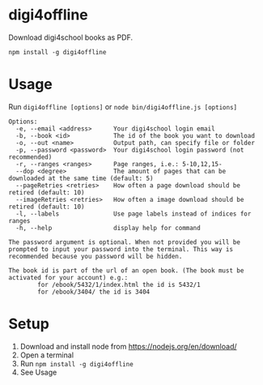 # digi4offline
Download digi4school books as PDF.

```
npm install -g digi4offline
```

# Usage

Run `digi4offline [options]` or `node bin/digi4offline.js [options]`

```
Options:
  -e, --email <address>      Your digi4school login email
  -b, --book <id>            The id of the book you want to download
  -o, --out <name>           Output path, can specify file or folder
  -p, --password <password>  Your digi4school login password (not recommended)
  -r, --ranges <ranges>      Page ranges, i.e.: 5-10,12,15-
  --dop <degree>             The amount of pages that can be downloaded at the same time (default: 5)
  --pageRetries <retries>    How often a page download should be retired (default: 10)
  --imageRetries <retries>   How often a image download should be retired (default: 10)
  -l, --labels               Use page labels instead of indices for ranges
  -h, --help                 display help for command

The password argument is optional. When not provided you will be prompted to input your password into the terminal. This way is recommended because you password will be hidden.

The book id is part of the url of an open book. (The book must be activated for your account) e.g.:
        for /ebook/5432/1/index.html the id is 5432/1
        for /ebook/3404/ the id is 3404
```

# Setup

1. Download and install node from https://nodejs.org/en/download/
2. Open a terminal
3. Run `npm install -g digi4offline`
4. See Usage